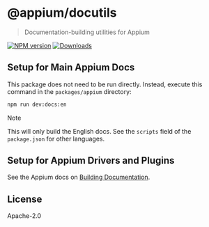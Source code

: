 # @appium/docutils

> Documentation-building utilities for Appium

[![NPM version](http://img.shields.io/npm/v/@appium/docutils.svg)](https://npmjs.org/package/@appium/docutils)
[![Downloads](http://img.shields.io/npm/dm/@appium/docutils.svg)](https://npmjs.org/package/@appium/docutils)

## Setup for Main Appium Docs

This package does not need to be run directly. Instead, execute this command in the
`packages/appium` directory:

```bash
npm run dev:docs:en
```

> [!NOTE]
> This will only build the English docs. See the `scripts` field of the `package.json` for
other languages.

## Setup for Appium Drivers and Plugins

See the Appium docs on [Building Documentation](http://appium.io/docs/en/latest/developing/build-docs/).

## License

Apache-2.0
